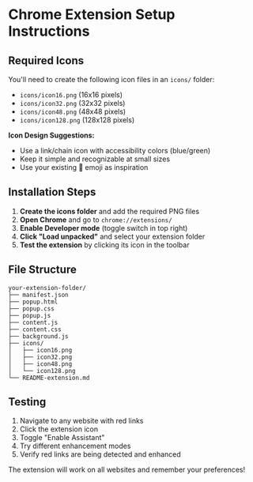 # Chrome Extension Setup Instructions

## Required Icons

You'll need to create the following icon files in an `icons/` folder:

- `icons/icon16.png` (16x16 pixels)
- `icons/icon32.png` (32x32 pixels)  
- `icons/icon48.png` (48x48 pixels)
- `icons/icon128.png` (128x128 pixels)

**Icon Design Suggestions:**
- Use a link/chain icon with accessibility colors (blue/green)
- Keep it simple and recognizable at small sizes
- Use your existing 🔗 emoji as inspiration

## Installation Steps

1. **Create the icons folder** and add the required PNG files
2. **Open Chrome** and go to `chrome://extensions/`
3. **Enable Developer mode** (toggle switch in top right)
4. **Click "Load unpacked"** and select your extension folder
5. **Test the extension** by clicking its icon in the toolbar

## File Structure
```
your-extension-folder/
├── manifest.json
├── popup.html
├── popup.css
├── popup.js
├── content.js
├── content.css
├── background.js
├── icons/
│   ├── icon16.png
│   ├── icon32.png
│   ├── icon48.png
│   └── icon128.png
└── README-extension.md
```

## Testing

1. Navigate to any website with red links
2. Click the extension icon
3. Toggle "Enable Assistant" 
4. Try different enhancement modes
5. Verify red links are being detected and enhanced

The extension will work on all websites and remember your preferences!